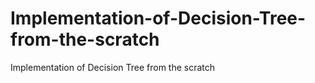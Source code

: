 # Implementation-of-Decision-Tree-from-the-scratch
Implementation of Decision Tree from the scratch
